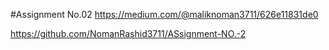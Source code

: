 #Assignment No.02
https://medium.com/@maliknoman3711/626e11831de0

https://github.com/NomanRashid3711/ASsignment-NO.-2
